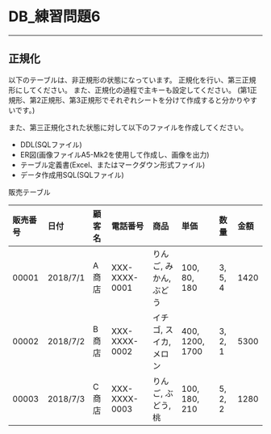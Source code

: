 # DB_練習問題6

---

## 正規化

以下のテーブルは、非正規形の状態になっています。
正規化を行い、第三正規形にしてください。
また、正規化の過程で主キーも設定してください。
(第1正規形、第2正規形、第3正規形でそれぞれシートを分けて作成すると分かりやすいです。)

また、第三正規化された状態に対して以下のファイルを作成してください。

* DDL(SQLファイル)
* ER図(画像ファイルA5-Mk2を使用して作成し、画像を出力)
* テーブル定義書(Excel、またはマークダウン形式ファイル)
* データ作成用SQL(SQLファイル)

販売テーブル

|販売番号|日付|顧客名|電話番号|商品|単価|数量|金額|
|:--|:--|:--|:--|:--|:--|:--|:--|
|00001|2018/7/1|A商店|XXX-XXXX-0001|りんご, みかん, ぶどう|100, 80, 180|3, 5, 4|1420|
|00002|2018/7/2|B商店|XXX-XXXX-0002|イチゴ, スイカ, メロン|400, 1200, 1700|3, 2, 1|5300|
|00003|2018/7/3|C商店|XXX-XXXX-0003|りんご, ぶどう, 桃|100, 180, 210|5, 2, 2|1280|
